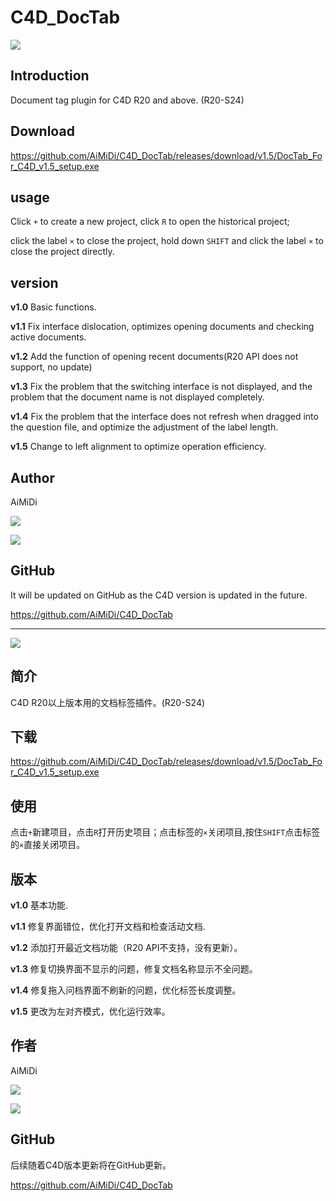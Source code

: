 # C4D_DocTab

![](https://ftp.bmp.ovh/imgs/2021/07/c7d5d34bb53d6c51.png)

## Introduction

Document tag plugin for C4D R20 and above. (R20-S24)

## Download

https://github.com/AiMiDi/C4D_DocTab/releases/download/v1.5/DocTab_For_C4D_v1.5_setup.exe

## usage

Click `+` to create a new project, click `R` to open the historical project; 

click the label `×` to close the project, hold down `SHIFT` and click the label `×` to close the project directly.

## version

**v1.0** Basic functions.

**v1.1** Fix interface dislocation, optimizes opening documents and checking active documents.

**v1.2** Add the function of opening recent documents(R20 API does not support, no update)

**v1.3** Fix the problem that the switching interface is not displayed, and the problem that the document name is not displayed completely.

**v1.4** Fix the problem that the interface does not refresh when dragged into the question file, and optimize the adjustment of the label length.

**v1.5** Change to left alignment to optimize operation efficiency.

## Author

AiMiDi

[![](https://img.shields.io/badge/-@AiMiDi-%23181717?style=flat-square&logo=github)](https://github.com/AiMiDi)   

[![](https://img.shields.io/badge/-%40艾米蒂aimidi-blue?style=flat-square&logo=bilibili)](https://space.bilibili.com/30898053)

## GitHub

It will be updated on GitHub as the C4D version is updated in the future.

https://github.com/AiMiDi/C4D_DocTab



------

![](https://ftp.bmp.ovh/imgs/2021/07/1fcf0bc7f3a91567.png)

## 简介

C4D R20以上版本用的文档标签插件。(R20-S24)

## 下载

https://github.com/AiMiDi/C4D_DocTab/releases/download/v1.5/DocTab_For_C4D_v1.5_setup.exe

## 使用

点击`+`新建项目，点击`R`打开历史项目；点击标签的`×`关闭项目,按住`SHIFT`点击标签的`×`直接关闭项目。

## 版本

**v1.0** 基本功能.

**v1.1** 修复界面错位，优化打开文档和检查活动文档.

**v1.2** 添加打开最近文档功能（R20 API不支持，没有更新）。

**v1.3** 修复切换界面不显示的问题，修复文档名称显示不全问题。

**v1.4** 修复拖入问档界面不刷新的问题，优化标签长度调整。

**v1.5** 更改为左对齐模式，优化运行效率。

## 作者

AiMiDi

[![](https://img.shields.io/badge/-@AiMiDi-%23181717?style=flat-square&logo=github)](https://github.com/AiMiDi)   

[![](https://img.shields.io/badge/-%40艾米蒂aimidi-blue?style=flat-square&logo=bilibili)](https://space.bilibili.com/30898053)

## GitHub

后续随着C4D版本更新将在GitHub更新。

https://github.com/AiMiDi/C4D_DocTab
